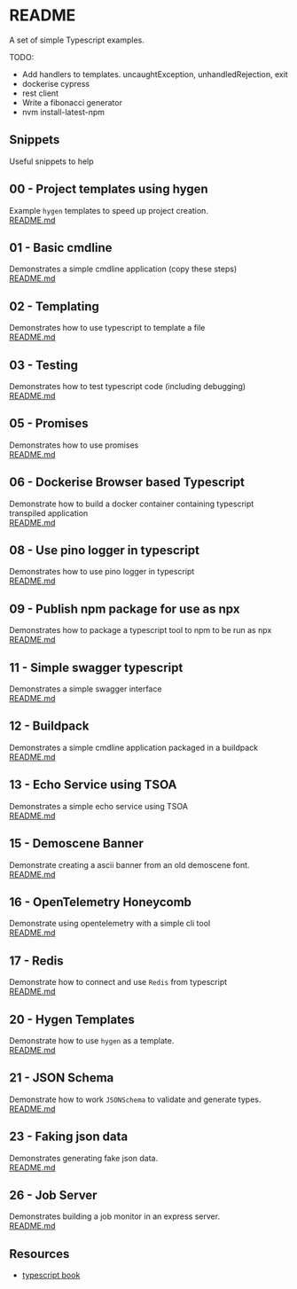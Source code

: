 # README

A set of simple Typescript examples.

TODO:

* Add handlers to templates. uncaughtException, unhandledRejection, exit
* dockerise cypress
* rest client
* Write a fibonacci generator
* nvm install-latest-npm

## Snippets

Useful snippets to help

## 00 - Project templates using hygen

Example `hygen` templates to speed up project creation.  
[README.md](./00_project_templates/README.md)  

## 01 - Basic cmdline

Demonstrates a simple cmdline application (copy these steps)  
[README.md](./01_basic_cmdline/README.md)  

## 02 - Templating

Demonstrates how to use typescript to template a file  
[README.md](./02_templating/README.md)  

## 03 - Testing

Demonstrates how to test typescript code (including debugging)  
[README.md](./03_jest_testing/README.md)  

## 05 - Promises

Demonstrates how to use promises  
[README.md](./05_promises/README.md)  

## 06 - Dockerise Browser based Typescript

Demonstrate how to build a docker container containing typescript transpiled application  
[README.md](./06_dockerise_browser_typescript/README.md)  

## 08 - Use pino logger in typescript

Demonstrates how to use pino logger in typescript  
[README.md](./08_pino_logger/README.md)  

## 09 - Publish npm package for use as npx

Demonstrates how to package a typescript tool to npm to be run as npx  
[README.md](./09_shell_mandelbrot/README.md)  

## 11 - Simple swagger typescript

Demonstrates a simple swagger interface  
[README.md](./11_simple_swagger/README.md)

## 12 - Buildpack

Demonstrates a simple cmdline application packaged in a buildpack  
[README.md](./12_buildpack/README.md)

## 13 - Echo Service using TSOA

Demonstrates a simple echo service using TSOA  
[README.md](./13_echo_service/README.md)

## 15 - Demoscene Banner

Demonstrate creating a ascii banner from an old demoscene font.  
[README.md](./15_demoscene_banner/README.md)

## 16 - OpenTelemetry Honeycomb

Demonstrate using opentelemetry with a simple cli tool  
[README.md](./16_honeycomb/README.md)

## 17 - Redis

Demonstrate how to connect and use `Redis` from typescript  
[README.md](./17_redis/README.md)

## 20 - Hygen Templates

Demonstrate how to use `hygen` as a template.  
[README.md](./20_hygen/README.md)

## 21 - JSON Schema

Demonstrate how to work `JSONSchema` to validate and generate types.  
[README.md](./21_jsonschema/README.md)

## 23 - Faking json data

Demonstrates generating fake json data.  
[README.md](./23_faking_json_data/README.md)

## 26 - Job Server

Demonstrates building a job monitor in an express server.  
[README.md](./26_jobserver/README.md)

## Resources

* [typescript book](https://basarat.gitbook.io/typescript/)  
